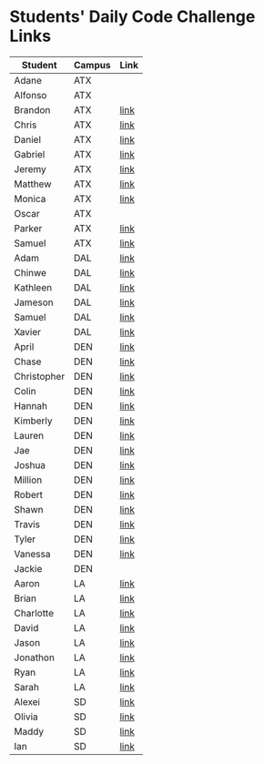 # Students' Daily Code Challenge Links

|Student|Campus|Link|
|---|---|---|
| Adane | ATX |  |
| Alfonso | ATX |  |
| Brandon | ATX | [link](https://git.generalassemb.ly/Bsacco9814/daily-js-code-challenges) |
| Chris | ATX | [link](https://git.generalassemb.ly/ChrisChroma/daily-js-code-challenges) |
| Daniel | ATX | [link](https://git.generalassemb.ly/ddunn40495/daily-js-code-challenges) |
| Gabriel | ATX | [link](https://git.generalassemb.ly/gabivarella/daily-js-code-challenges) |
| Jeremy | ATX | [link](https://git.generalassemb.ly/JBCripe/daily-js-code-challenges) |
| Matthew | ATX | [link](https://git.generalassemb.ly/mjmoquin/daily-js-code-challenges) |
| Monica | ATX | [link](https://git.generalassemb.ly/monicamartinez64/daily-js-code-challenges) |
| Oscar | ATX |  |
| Parker | ATX | [link](https://git.generalassemb.ly/ParkerOH/daily-js-code-challenges) |
| Samuel | ATX | [link](https://git.generalassemb.ly/sammyt/daily-js-code-challenges) |
| Adam | DAL | [link](https://git.generalassemb.ly/jad1985/daily-js-code-challenges) |
| Chinwe | DAL | [link](https://git.generalassemb.ly/chinwe2020/daily-js-code-challenges) |
| Kathleen | DAL | [link](https://git.generalassemb.ly/kstick/daily-js-code-challenges) |
| Jameson | DAL | [link](https://git.generalassemb.ly/Jaice561/daily-js-code-challenges) |
| Samuel | DAL | [link](https://git.generalassemb.ly/samuel117/daily-js-code-challenges) |
| Xavier | DAL | [link](https://git.generalassemb.ly/xaviermarquezdelaplata/daily-js-code-challenges) |
| April | DEN | [link](https://git.generalassemb.ly/aprilkrgonzales/daily-js-code-challenges) |
| Chase | DEN | [link](https://git.generalassemb.ly/chasewri/daily-js-code-challenges) |
| Christopher | DEN | [link](https://git.generalassemb.ly/CViolante/daily-js-code-challenges) |
| Colin | DEN | [link](https://git.generalassemb.ly/colin96man/daily-js-code-challenges) |
| Hannah | DEN | [link](https://git.generalassemb.ly/hbrantley10/daily-js-code-challenges) |
| Kimberly | DEN | [link](https://git.generalassemb.ly/kimberlyalord/daily-js-code-challenges) |
| Lauren | DEN | [link](https://git.generalassemb.ly/laurenmengert/daily-js-code-challenges) |
| Jae | DEN | [link](https://git.generalassemb.ly/hoodieee/daily-js-code-challenges) |
| Joshua | DEN | [link](https://git.generalassemb.ly/joshfern24/daily-js-code-challenges) |
| Million | DEN | [link](https://git.generalassemb.ly/million/daily-js-code-challenges) |
| Robert | DEN | [link](https://git.generalassemb.ly/rperillo1/daily-js-code-challenges) |
| Shawn | DEN | [link](https://git.generalassemb.ly/sgluchacki/daily-js-code-challenges) |
| Travis | DEN | [link](https://git.generalassemb.ly/TCashion44/daily-js-code-challenges) |
| Tyler | DEN | [link](https://git.generalassemb.ly/tawlur/daily-js-code-challenges) |
| Vanessa | DEN | [link](https://git.generalassemb.ly/vanessalarsen33/daily-js-code-challenges) |
| Jackie | DEN |  |
| Aaron | LA | [link](https://git.generalassemb.ly/asmith-asmith/daily-js-code-challenges) |
| Brian | LA | [link](https://git.generalassemb.ly/bliu7/daily-js-code-challenges) |
| Charlotte | LA | [link](https://git.generalassemb.ly/charlottepak/daily-js-code-challenges) |
| David | LA | [link](https://git.generalassemb.ly/davesheinbein/daily-js-code-challenges) |
| Jason | LA | [link](https://git.generalassemb.ly/JHur/daily-js-code-challenges) |
| Jonathon | LA | [link](https://git.generalassemb.ly/JonathanLane/daily-js-code-challenges) |
| Ryan | LA | [link](https://git.generalassemb.ly/Naryx/daily-js-code-challenges) |
| Sarah | LA | [link](https://git.generalassemb.ly/srosky/daily-js-code-challenges) |
| Alexei | SD | [link](https://git.generalassemb.ly/audarbe/daily-js-code-challenges) |
| Olivia | SD | [link](https://git.generalassemb.ly/olivialauren/daily-js-code-challenges) |
| Maddy | SD | [link](https://git.generalassemb.ly/maddy-v/daily-js-code-challenges) |
| Ian | SD | [link](https://git.generalassemb.ly/ivitaga/daily-js-code-challenges) |

